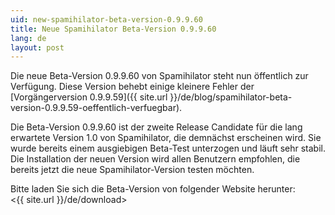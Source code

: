 ```yaml
---
uid: new-spamihilator-beta-version-0.9.9.60
title: Neue Spamihilator Beta-Version 0.9.9.60
lang: de
layout: post
---
```


Die neue Beta-Version 0.9.9.60 von Spamihilator steht nun öffentlich zur
Verfügung. Diese Version behebt einige kleinere Fehler der
[Vorgängerversion 0.9.9.59]({{ site.url }}/de/blog/spamihilator-beta-version-0.9.9.59-oeffentlich-verfuegbar).

Die Beta-Version 0.9.9.60 ist der zweite Release Candidate für die
lang erwartete Version 1.0 von Spamihilator, die demnächst erscheinen
wird. Sie wurde bereits einem ausgiebigen Beta-Test unterzogen und
läuft sehr stabil. Die Installation der neuen Version wird allen
Benutzern empfohlen, die bereits jetzt die neue Spamihilator-Version
testen möchten.

Bitte laden Sie sich die Beta-Version von folgender Website herunter:  
<{{ site.url }}/de/download>

